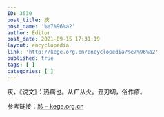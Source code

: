 ```yaml
---
ID: 3530
post_title: 疢
post_name: '%e7%96%a2'
author: Editor
post_date: 2021-09-15 17:31:19
layout: encyclopedia
link: 'http://kege.org.cn/encyclopedia/%e7%96%a2'
published: true
tags: [ ]
categories: [ ]
---
```

疢，《说文》：热病也。从疒从火。丑刃切，俗作疹。

参考链接：<a href="http://kege.org.cn/encyclopedia/%e8%83%97">胗 – kege.org.cn</a>